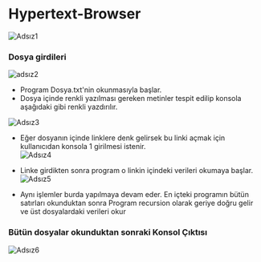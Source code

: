 # Hypertext-Browser



![Adsız1](https://user-images.githubusercontent.com/65908597/193422145-8c97d7b2-c6dc-4ec3-98d1-ec5ecade5a90.png)
### Dosya girdileri
![adsız2](https://user-images.githubusercontent.com/65908597/193422386-b6c9cf81-4662-40a9-adb4-b108add39cda.png)

* Program Dosya.txt'nin okunmasıyla başlar.
* Dosya içinde renkli yazılması gereken metinler tespit edilip konsola aşağıdaki gibi renkli yazdırılır.

![Adsız3](https://user-images.githubusercontent.com/65908597/193422524-10deff89-e3cd-43e4-8ac9-3d96c517fe38.png)

* Eğer dosyanın içinde linklere denk gelirsek bu linki açmak için kullanıcıdan konsola 1 girilmesi istenir.                     
![Adsız4](https://user-images.githubusercontent.com/65908597/193422578-2b51fb9b-1cd9-419a-bb8c-e48432bfaaff.png)

* Linke girdikten sonra program o linkin içindeki verileri okumaya başlar.
![Adsız5](https://user-images.githubusercontent.com/65908597/193422694-1b3124cb-119d-4486-a32c-c5fe79539ac2.png)

* Aynı işlemler burda yapılmaya devam eder. En içteki programın bütün satırları okunduktan sonra Program recursion olarak geriye doğru gelir ve üst dosyalardaki verileri okur                                                     
### Bütün dosyalar okunduktan sonraki Konsol Çıktısı
![Adsız6](https://user-images.githubusercontent.com/65908597/193422805-eb112fa8-5086-4ad3-aacc-656ebb4f1403.png)
